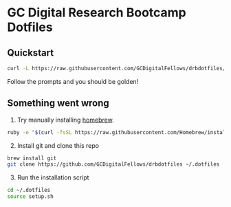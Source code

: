 # GC Digital Research Bootcamp Dotfiles
## Quickstart
```bash
curl -L https://raw.githubusercontent.com/GCDigitalFellows/drbdotfiles/master/setup.sh | sh
```
Follow the prompts and you should be golden!

## Something went wrong
1. Try manually installing [homebrew](http://brew.sh/).
```bash
ruby -e "$(curl -fsSL https://raw.githubusercontent.com/Homebrew/install/master/install)"
```
2. Install git and clone this repo
```bash
brew install git
git clone https://github.com/GCDigitalFellows/drbdotfiles ~/.dotfiles
```
3. Run the installation script
```bash
cd ~/.dotfiles
source setup.sh
```

